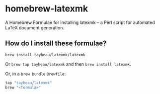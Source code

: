 # homebrew-latexmk
A Homebrew Formulae for installing latexmk – a Perl script for automated LaTeX document generation.
## How do I install these formulae?

`brew install tayheau/latexmk/latexmk`

Or `brew tap tayheau/latexmk` and then `brew install latexmk`.

Or, in a `brew bundle` `Brewfile`:

```ruby
tap "tayheau/latexmk"
brew "<formula>"
```

